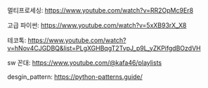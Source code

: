 멀티프로세싱: https://www.youtube.com/watch?v=RR2OpMc9Er8

고급 파이썬: https://www.youtube.com/watch?v=5xXB93rX_X8

테코톡: https://www.youtube.com/watch?v=hNov4CJGDBQ&list=PLgXGHBqgT2TvpJ_p9L_yZKPifgdBOzdVH

sw 꼰대: https://www.youtube.com/@kafa46/playlists



desgin_pattern: https://python-patterns.guide/

